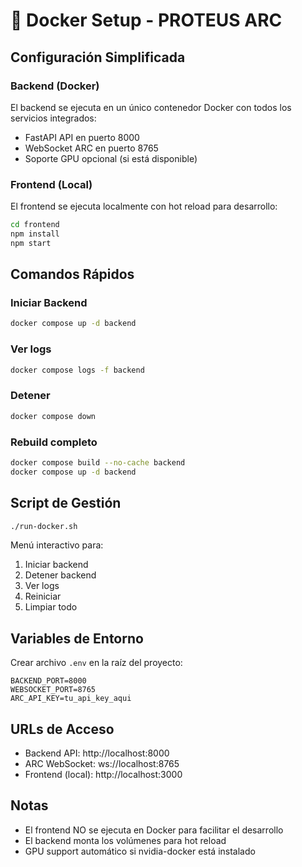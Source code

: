# 🐳 Docker Setup - PROTEUS ARC

## Configuración Simplificada

### Backend (Docker)
El backend se ejecuta en un único contenedor Docker con todos los servicios integrados:
- FastAPI API en puerto 8000
- WebSocket ARC en puerto 8765
- Soporte GPU opcional (si está disponible)

### Frontend (Local)
El frontend se ejecuta localmente con hot reload para desarrollo:
```bash
cd frontend
npm install
npm start
```

## Comandos Rápidos

### Iniciar Backend
```bash
docker compose up -d backend
```

### Ver logs
```bash
docker compose logs -f backend
```

### Detener
```bash
docker compose down
```

### Rebuild completo
```bash
docker compose build --no-cache backend
docker compose up -d backend
```

## Script de Gestión
```bash
./run-docker.sh
```

Menú interactivo para:
1. Iniciar backend
2. Detener backend
3. Ver logs
4. Reiniciar
5. Limpiar todo

## Variables de Entorno

Crear archivo `.env` en la raíz del proyecto:
```env
BACKEND_PORT=8000
WEBSOCKET_PORT=8765
ARC_API_KEY=tu_api_key_aqui
```

## URLs de Acceso

- Backend API: http://localhost:8000
- ARC WebSocket: ws://localhost:8765
- Frontend (local): http://localhost:3000

## Notas

- El frontend NO se ejecuta en Docker para facilitar el desarrollo
- El backend monta los volúmenes para hot reload
- GPU support automático si nvidia-docker está instalado